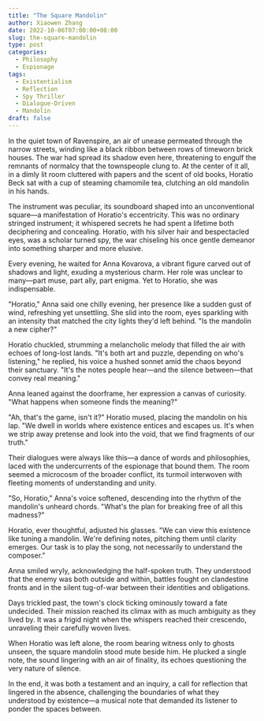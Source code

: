 ```yaml
---
title: "The Square Mandolin"
author: Xiaowen Zhang
date: 2022-10-06T07:00:00+08:00
slug: the-square-mandolin
type: post
categories:
  - Philosophy
  - Espionage
tags:
  - Existentialism
  - Reflection
  - Spy Thriller
  - Dialogue-Driven
  - Mandolin
draft: false
---
```


In the quiet town of Ravenspire, an air of unease permeated through the narrow streets, winding like a black ribbon between rows of timeworn brick houses. The war had spread its shadow even here, threatening to engulf the remnants of normalcy that the townspeople clung to. At the center of it all, in a dimly lit room cluttered with papers and the scent of old books, Horatio Beck sat with a cup of steaming chamomile tea, clutching an old mandolin in his hands.

The instrument was peculiar, its soundboard shaped into an unconventional square—a manifestation of Horatio's eccentricity. This was no ordinary stringed instrument; it whispered secrets he had spent a lifetime both deciphering and concealing. Horatio, with his silver hair and bespectacled eyes, was a scholar turned spy, the war chiseling his once gentle demeanor into something sharper and more elusive.

Every evening, he waited for Anna Kovarova, a vibrant figure carved out of shadows and light, exuding a mysterious charm. Her role was unclear to many—part muse, part ally, part enigma. Yet to Horatio, she was indispensable.

"Horatio," Anna said one chilly evening, her presence like a sudden gust of wind, refreshing yet unsettling. She slid into the room, eyes sparkling with an intensity that matched the city lights they'd left behind. "Is the mandolin a new cipher?"

Horatio chuckled, strumming a melancholic melody that filled the air with echoes of long-lost lands. "It's both art and puzzle, depending on who's listening," he replied, his voice a hushed sonnet amid the chaos beyond their sanctuary. "It's the notes people hear—and the silence between—that convey real meaning."

Anna leaned against the doorframe, her expression a canvas of curiosity. "What happens when someone finds the meaning?"

"Ah, that's the game, isn't it?" Horatio mused, placing the mandolin on his lap. "We dwell in worlds where existence entices and escapes us. It's when we strip away pretense and look into the void, that we find fragments of our truth."

Their dialogues were always like this—a dance of words and philosophies, laced with the undercurrents of the espionage that bound them. The room seemed a microcosm of the broader conflict, its turmoil interwoven with fleeting moments of understanding and unity.

"So, Horatio," Anna's voice softened, descending into the rhythm of the mandolin's unheard chords. "What's the plan for breaking free of all this madness?"

Horatio, ever thoughtful, adjusted his glasses. "We can view this existence like tuning a mandolin. We're defining notes, pitching them until clarity emerges. Our task is to play the song, not necessarily to understand the composer."

Anna smiled wryly, acknowledging the half-spoken truth. They understood that the enemy was both outside and within, battles fought on clandestine fronts and in the silent tug-of-war between their identities and obligations.

Days trickled past, the town's clock ticking ominously toward a fate undecided. Their mission reached its climax with as much ambiguity as they lived by. It was a frigid night when the whispers reached their crescendo, unraveling their carefully woven lives.

When Horatio was left alone, the room bearing witness only to ghosts unseen, the square mandolin stood mute beside him. He plucked a single note, the sound lingering with an air of finality, its echoes questioning the very nature of silence.

In the end, it was both a testament and an inquiry, a call for reflection that lingered in the absence, challenging the boundaries of what they understood by existence—a musical note that demanded its listener to ponder the spaces between.